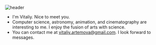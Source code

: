 ![header](https://capsule-render.vercel.app/api?text=Hey%20there,%20I'm%20Vitaliy%20👋&animation=fadeIn&type=waving&color=0:F8B195,50:F67280,100:C06C84,text=FFFFFF&height=100")



- I'm Vitaliy. Nice to meet you.
- Computer science, astronomy, animation, and cinematography are interesting to me. I enjoy the fusion of arts with science.
- You can contact me at <vitaliy.artemova@gmail.com>. I look forward to messages.

<!---
VitaliyRuzha/VitaliyRuzha is a ✨ special ✨ repository because its `README.md` (this file) appears on your GitHub profile.
You can click the Preview link to take a look at your changes.
--->
